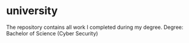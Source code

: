 # university
The repository contains all work I completed during my degree. 
Degree: Bachelor of Science (Cyber Security) 
